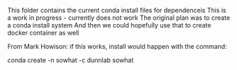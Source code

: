 This folder contains the current conda install files for dependenceis
This is a work in progress - currently does not work
The original plan was to create a conda install system
And then we could hopefully use that to create docker container as well

From Mark Howison: if this works, install would happen with the command:

conda create -n sowhat -c dunnlab sowhat


